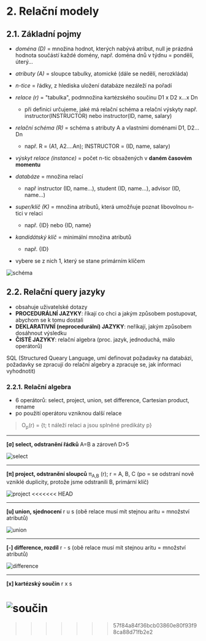 # 2. Relační modely

## 2.1. Základní pojmy
* *doména (D)* = množina hodnot, kterých nabývá atribut, null je prázdná hodnota součástí každé domény, např. doména dnů v týdnu = pondělí, úterý…
* *atributy (A)* = sloupce tabulky, atomické (dále se nedělí, nerozkláda)
* *n-tice* = řádky, z hlediska uložení databáze nezáleží na pořadí
* *relace (r)* = "tabulka", podmnožina kartézského součinu D1 x D2  x…x Dn
  - při definici určujeme, jaké má relační schéma a relační výskyty  např. instructor(INSTRUCTOR) nebo instructor(ID, name, salary)
* *relační schéma (R)* = schéma s atributy A a vlastními doménami D1, D2…Dn
  - např. R = (A1, A2….An); INSTRUCTOR = (ID, name, salary)
* *výskyt relace (instance)* = počet n-tic obsažených v **daném časovém momentu**
* *databáze* = množina relací
  - např instructor (ID, name…), student (ID, name…), advisor (ID, name…)


* *super/klíč (K)* = množina atributů, která umožňuje poznat libovolnou n-tici v relaci
  - např. {ID} nebo {ID, name}
* *kandidátský klíč* = minimální množina atributů
  - např. {ID}
* vybere se z nich 1, který se stane primárním klíčem

![schéma](https://i.imgur.com/2aamu2Z.png)

## 2.2. Relační query jazyky

* obsahuje uživatelské dotazy
* **PROCEDURÁLNÍ JAZYKY**: říkají co chci a jakým způsobem postupovat, abychom se k tomu dostali
* **DEKLARATIVNÍ (neprocedurální) JAZYKY**: neříkají, jakým způsobem dosáhnout výsledku
* **ČISTÉ JAZYKY**: relační algebra (proc. jazyk, jednoduchá, málo operátorů)

SQL (Structured Queary Language, umí definovat požadavky na databázi, požadavky se zpracují do relační algebry a zpracuje se, jak informaci vyhodnotit)

### 2.2.1. Relační algebra
* 6 operátorů: select, project, union, set difference, Cartesian product, rename
* po použití operátoru vzniknou další relace

>O<sub>p</sub>(r) = {t; t náleží relaci a jsou splněné predikáty p}

<hr>

**[σ] select, odstranění řádků**
A=B a zároveň D>5

![select](https://i.imgur.com/eLCaplw.png)

<hr>

**[π] project, odstranění sloupců**
π<sub>A,B</sub> (r); r = A, B, C
(po = se odstraní nově vzniklé duplicity, protože jsme odstranili B, primární klíč)

![project](https://i.imgur.com/SLVpmey.png)
<<<<<<< HEAD

<hr>

**[u] union, sjednocení**
r u s
(obě relace musí mít stejnou aritu = množství atributů)

![union](https://i.imgur.com/y19Gkqh.png)

<hr>

**[-] difference, rozdíl**
r - s
(obě relace musí mít stejnou aritu = množství atributů)

![difference](https://i.imgur.com/Uwn8eps.png)

<hr>

**[x] kartézský součin**
r x s

![součin](https://i.imgur.com/qE61Tw9.png)
=======
>>>>>>> 57f84a84f36bcb03860e80f93f98ca88d71fb2e2
